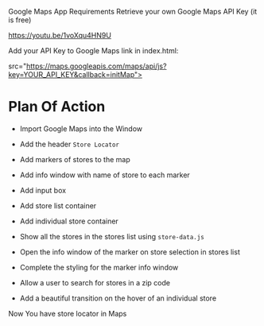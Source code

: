 Google Maps App
Requirements
Retrieve your own Google Maps API Key (it is free)

https://youtu.be/1voXqu4HN9U

Add your API Key to Google Maps link in index.html:

src="https://maps.googleapis.com/maps/api/js?key=YOUR_API_KEY&callback=initMap">



# Plan Of Action

- Import Google Maps into the Window

- Add the header `Store Locator` 

- Add markers of stores to the map

- Add info window with name of store to each marker

- Add input box

- Add store list container

- Add individual store container

- Show all the stores in the stores list using `store-data.js`

- Open the info window of the marker on store selection in stores list 

- Complete the styling for the marker info window

- Allow a user to search for stores in a zip code

- Add a beautiful transition on the hover of an individual store

Now You have store locator in Maps


